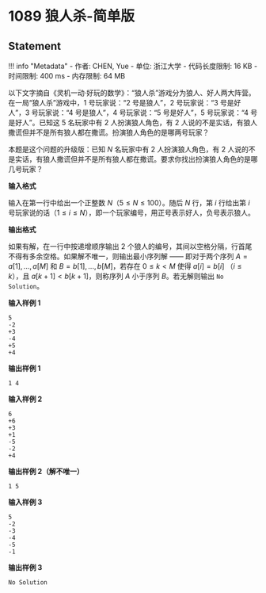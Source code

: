 
# 1089 狼人杀-简单版

## Statement

!!! info "Metadata"
    - 作者: CHEN, Yue
    - 单位: 浙江大学
    - 代码长度限制: 16 KB
    - 时间限制: 400 ms
    - 内存限制: 64 MB

以下文字摘自《灵机一动·好玩的数学》：“狼人杀”游戏分为狼人、好人两大阵营。在一局“狼人杀”游戏中，1 号玩家说：“2 号是狼人”，2 号玩家说：“3 号是好人”，3 号玩家说：“4 号是狼人”，4 号玩家说：“5 号是好人”，5 号玩家说：“4 号是好人”。已知这 5 名玩家中有 2 人扮演狼人角色，有 2 人说的不是实话，有狼人撒谎但并不是所有狼人都在撒谎。扮演狼人角色的是哪两号玩家？

本题是这个问题的升级版：已知 $N$ 名玩家中有 2 人扮演狼人角色，有 2 人说的不是实话，有狼人撒谎但并不是所有狼人都在撒谎。要求你找出扮演狼人角色的是哪几号玩家？

**输入格式**

输入在第一行中给出一个正整数 $N$（$5 \le N \le 100$）。随后 $N$ 行，第 $i$ 行给出第 $i$ 号玩家说的话（$1 \le i \le N$），即一个玩家编号，用正号表示好人，负号表示狼人。

**输出格式**

如果有解，在一行中按递增顺序输出 2 个狼人的编号，其间以空格分隔，行首尾不得有多余空格。如果解不唯一，则输出最小序列解 —— 即对于两个序列 $A = { a[1], ..., a[M] }$ 和 $B = { b[1], ..., b[M] }$，若存在 $0 \le k < M$ 使得 $a[i]=b[i]$ （$i \le k$），且 $a[k+1]<b[k+1]$，则称序列 $A$ 小于序列 $B$。若无解则输出 `No Solution`。

**输入样例 1**
```plaintext
5
-2
+3
-4
+5
+4
```

**输出样例 1**
```plaintext
1 4
```

**输入样例 2**
```plaintext
6
+6
+3
+1
-5
-2
+4
```

**输出样例 2（解不唯一）**
```plaintext
1 5
```

**输入样例 3**
```plaintext
5
-2
-3
-4
-5
-1
```

**输出样例 3**
```plaintext
No Solution
```


